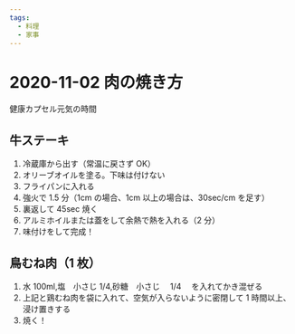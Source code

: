```yaml
---
tags:
  - 料理
  - 家事
---
```


# 2020-11-02 肉の焼き方

健康カプセル元気の時間

## 牛ステーキ

1. 冷蔵庫から出す（常温に戻さず OK）
1. オリーブオイルを塗る。下味は付けない
1. フライパンに入れる
1. 強火で 1.5 分（1cm の場合、1cm 以上の場合は、30sec/cm を足す）
1. 裏返して 45sec 焼く
1. アルミホイルまたは蓋をして余熱で熱を入れる（2 分）
1. 味付けをして完成！

## 鳥むね肉（1 枚）

1. 水 100ml,塩　小さじ 1/4,砂糖　小さじ　 1/4 　を入れてかき混ぜる
1. 上記と鶏むね肉を袋に入れて、空気が入らないように密閉して 1 時間以上、浸け置きする
1. 焼く！
